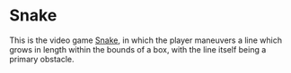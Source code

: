 # Snake

This is the video game [Snake](https://en.m.wikipedia.org/wiki/Snake_(video_game)
), in which the player maneuvers a line which grows in length within the bounds of a box, with the line itself being a primary obstacle.
